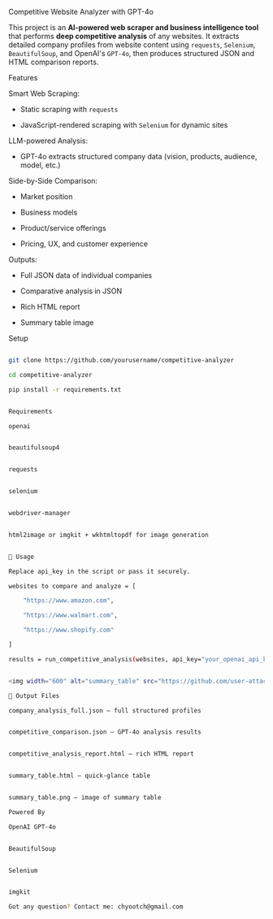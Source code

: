 Competitive Website Analyzer with GPT-4o

This project is an **AI-powered web scraper and business intelligence tool** that performs **deep competitive analysis** of any websites. It extracts detailed company profiles from website content using `requests`, `Selenium`, `BeautifulSoup`, and OpenAI's `GPT-4o`, then produces structured JSON and HTML comparison reports.

Features

Smart Web Scraping: 
  - Static scraping with `requests`

  - JavaScript-rendered scraping with `Selenium` for dynamic sites

LLM-powered Analysis:

  - GPT-4o extracts structured company data (vision, products, audience, model, etc.)

Side-by-Side Comparison:

  - Market position
    
  - Business models
    
  - Product/service offerings
    
  - Pricing, UX, and customer experience
    
Outputs:

  - Full JSON data of individual companies
    
  - Comparative analysis in JSON
    
  - Rich HTML report
    
  - Summary table image

Setup

```bash

git clone https://github.com/yourusername/competitive-analyzer

cd competitive-analyzer

pip install -r requirements.txt


Requirements

openai


beautifulsoup4


requests


selenium


webdriver-manager


html2image or imgkit + wkhtmltopdf for image generation


🔑 Usage

Replace api_key in the script or pass it securely.

websites to compare and analyze = [

    "https://www.amazon.com",

    "https://www.walmart.com",

    "https://www.shopify.com"

]

results = run_competitive_analysis(websites, api_key="your_openai_api_key")


<img width="600" alt="summary_table" src="https://github.com/user-attachments/assets/ab114bd0-d2d1-4403-9265-4b4652b6e37e" />

📂 Output Files

company_analysis_full.json – full structured profiles


competitive_comparison.json – GPT-4o analysis results


competitive_analysis_report.html – rich HTML report


summary_table.html – quick-glance table


summary_table.png – image of summary table

Powered By

OpenAI GPT-4o


BeautifulSoup


Selenium


imgkit

Got any question? Contact me: chyootch@gmail.com
